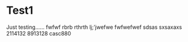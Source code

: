 # Test1
Just testing......
fwfwf
rbrb
rthrth
lj;'jwefwe
fwfwefwef
sdsas
sxsaxaxs
2114132
8913128
casc880
